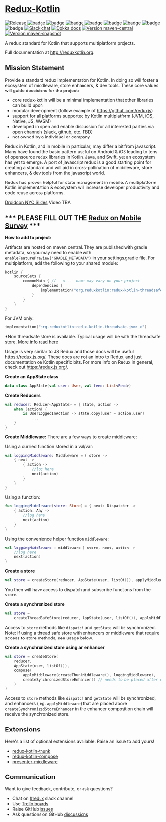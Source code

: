 # [Redux-Kotlin](https://reduxkotlin.org)

[![Release](https://github.com/reduxkotlin/redux-kotlin/actions/workflows/release.yml/badge.svg)](https://github.com/reduxkotlin/redux-kotlin/actions/workflows/release.yml)
![badge][badge-android]
![badge][badge-ios]
![badge][badge-native]
![badge][badge-js]
![badge][badge-jvm]
![badge][badge-linux]
![badge][badge-windows]
![badge][badge-mac]
[![Slack chat](https://img.shields.io/badge/kotlinlang-%23redux-green?logo=slack&style=flat-square)][slack]
[![Dokka docs](https://img.shields.io/badge/docs-dokka-orange?style=flat-square&logo=kotlin)](http://reduxkotlin.github.io/redux-kotlin)
[![Version maven-central](https://img.shields.io/maven-central/v/org.reduxkotlin/redux-kotlin?logo=apache-maven&style=flat-square)](https://mvnrepository.com/artifact/org.reduxkotlin/redux-kotlin/latest)
[![Version maven-snapshot](https://img.shields.io/maven-metadata/v?metadataUrl=https%3A%2F%2Foss.sonatype.org%2Fcontent%2Frepositories%2Fsnapshots%2Forg%2Freduxkotlin%2Fredux-kotlin%2Fmaven-metadata.xml&logo=apache-maven&label=maven-snapshot&style=flat-square)](https://oss.sonatype.org/content/repositories/snapshots/org/reduxkotlin/redux-kotlin/)

A redux standard for Kotlin that supports multiplatform projects.

Full documentation at http://reduxkotlin.org.

## Mission Statement

Provide a standard redux implementation for Kotlin. In doing so will foster a ecosystem of
middleware, store
enhancers, & dev tools. These core values will guide descisions for the project:

* core redux-kotlin will be a minimal implementation that other libraries can build upon
* modular development (follow example of https://github.com/reduxjs)
* support for all platforms supported by Kotlin multiplatform (JVM, iOS, Native, JS, WASM)
* developed in open and enable discussion for all interested parties via open channels (slack,
  github, etc. TBD)
* not owned by a individual or company

Redux in Kotlin, and in mobile in particular, may differ a bit from javascript. Many have found the
basic pattern useful
on Android & iOS leading to tens of opensource redux libraries in Kotlin, Java, and Swift, yet an
ecosystem has yet to
emerge. A port of javascript redux is a good starting point for creating a standard and will aid in
cross-pollination of
middleware, store enhancers, & dev tools from the javascript world.

Redux has proven helpful for state management in mobile. A multiplatform Kotlin implementation &
ecosystem will increase
developer productivity and code reuse across platforms.

[Droidcon NYC Slides](https://www.slideshare.net/PatrickJackson14/reduxkotlinorg-droidcon-nyc-2019)
Video TBA

## *** PLEASE FILL OUT THE [Redux on Mobile Survey](https://docs.google.com/forms/d/e/1FAIpQLScEQ9zGndU48AUeGKR6PPE13IqhIFmTL570wDodQUEilhwMzw/viewform?usp=sf_link) ***

__How to add to project:__

Artifacts are hosted on maven central. They are published with gradle metadata, so you may need to
enable
with `enableFeaturePreview("GRADLE_METADATA")` in your settings.gradle file. For multiplatform, add
the following to
your shared module:

```kotlin
kotlin {
    sourceSets {
        commonMain { //   <---  name may vary on your project
            dependencies {
                implementation("org.reduxkotlin:redux-kotlin-threadsafe:_")
            }
        }
    }
}
```

For JVM only:

```kotlin
implementation("org.reduxkotlin:redux-kotlin-threadsafe-jvm:_>")
```

*Non threadsafe store is available. Typical usage will be with the threadsafe
store. [More info read here](https://www.reduxkotlin.org/introduction/getting-started)

Usage is very similar to JS Redux and those docs will be useful https://redux.js.org/. These docs
are not an intro to
Redux, and just documentation on Kotlin specific bits. For more info on Redux in general, check
out https://redux.js.org/.

__Create an AppState class__

```kotlin
data class AppState(val user: User, val feed: List<Feed>)
```

__Create Reducers:__

```kotlin
val reducer: Reducer<AppState> = { state, action ->
    when (action) {
        is UserLoggedInAction -> state.copy(user = action.user)
            ...
    }
}
```

__Create Middleware:__
There are a few ways to create middleware:

Using a curried function stored in a val/var:

```kotlin
val loggingMiddleware: Middleware = { store ->
    { next ->
        { action ->
            //log here
            next(action)
        }
    }
}
```

Using a function:

```kotlin
fun loggingMiddleware(store: Store) = { next: Dispatcher ->
    { action: Any ->
        //log here
        next(action)
    }
}
```

Using the convenience helper function `middleware`:

```kotlin
val loggingMiddleware = middleware { store, next, action ->
    //log here
    next(action)
}
```

__Create a store__

```kotlin
val store = createStore(reducer, AppState(user, listOf()), applyMiddleware(loggingMiddleware))
```

You then will have access to dispatch and subscribe functions from the `store`.

__Create a synchronized store__

```kotlin
val store =
    createThreadSafeStore(reducer, AppState(user, listOf()), applyMiddleware(loggingMiddleware))
```

Access to `store` methods like `dispatch` and `getState` will be synchronized. Note: if using a
thread safe store with enhancers or middleware that require access to store methods, see usage
below.

__Create a synchronized store using an enhancer__

```kotlin
val store = createStore(
    reducer,
    AppState(user, listOf()),
    compose(
        applyMiddleware(createThunkMiddleware(), loggingMiddleware),
        createSynchronizedStoreEnhancer() // needs to be placed after enhancers that requires synchronized store methods
    )
)
```

Access to `store` methods like `dispatch` and `getState` will be synchronized, and enhancers (
eg. `applyMiddleware`) that are placed above `createSynchronizedStoreEnhancer` in the enhancer
composition chain will receive the synchronized store.

## Extensions

Here's a list of optional extensions available. Raise an issue to add yours!

- [redux-kotlin-thunk](https://github.com/reduxkotlin/redux-kotlin-thunk)
- [redux-kotlin-compose](https://github.com/reduxkotlin/redux-kotlin-compose)
- [presenter-middleware](https://github.com/reduxkotlin/presenter-middleware)

## Communication

Want to give feedback, contribute, or ask questions?

- Chat on [#redux][slack] slack channel
- Use [Trello boards](https://trello.com/reduxkotlinorg)
- Raise GitHub [issues](https://github.com/reduxkotlin/redux-kotlin/issues)
- Ask questions on
  GitHub [discussions](https://github.com/reduxkotlin/redux-kotlin/discussions/categories/q-a)

[badge-android]: http://img.shields.io/badge/platform-android-brightgreen.svg?style=flat

[badge-ios]: http://img.shields.io/badge/platform-ios-brightgreen.svg?style=flat

[badge-native]: http://img.shields.io/badge/platform-native-lightgrey.svg?style=flat

[badge-js]: http://img.shields.io/badge/platform-js-yellow.svg?style=flat

[badge-jvm]: http://img.shields.io/badge/platform-jvm-orange.svg?style=flat

[badge-linux]: http://img.shields.io/badge/platform-linux-important.svg?style=flat

[badge-windows]: http://img.shields.io/badge/platform-windows-informational.svg?style=flat

[badge-mac]: http://img.shields.io/badge/platform-macos-lightgrey.svg?style=flat

[slack]: https://kotlinlang.slack.com/archives/C8A8G5F9Q
